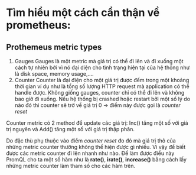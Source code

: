 # Tìm hiểu một cách cẩn thận về prometheus:

## Prothemeus metric types 
1. Gauges
Gauges là một metric mà giá trị có thể đi lên và đi xuống một cách tự nhiên bởi vì nó đại diện cho tình trạng hiện tại của hệ thống như là disk space, memory usage,....
2. Counter
Counter là đại điện cho một giá trị được đếm trong một khoảng thời gian ví dụ như là tổng số lượng HTTP request mà application có thể handle được. Không giống gauges, counter chỉ có thể đi lên và không bao giờ đi xuống. Nếu hệ thống bị crashed hoặc restart bởi một số lý do nào đó thì counter sẽ trở về giá trị 0 -> điểm này được gọi là *counter reset*

Counter metric có 2 method để update các giá trị: Inc() tăng một số với giá trị nguyên và Add() tăng một số với giá trị thập phân. 

Do đặc thù phụ thuộc vào điểm *counter reset* đo đó mà giá trị thô của những metric counter thường không thể hiện được gì nhiều. Vì vậy để biết được các metric counter đi lên nhanh như nào. Để làm được điều này PromQL cho ta một số hàm như là **rate()**, **irate()**, **increase()** bằng cách lấy những metric counter làm tham số cho các hàm trên.